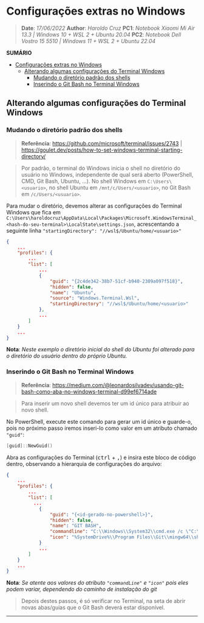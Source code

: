 
# Configurações extras no Windows

> **Date**: *17/06/2022*
> **Author**: *Haroldo Cruz*
> **PC1**: *Notebook Xiaomi Mi Air 13.3 | Windows 10 + WSL 2 + Ubuntu 20.04*
> **PC2**: *Notebook Dell Vostro 15 5510 | Windows 11 + WSL 2 + Ubuntu 22.04*

**SUMÁRIO**

- [Configurações extras no Windows](#configurações-extras-no-windows)
  - [Alterando algumas configurações do Terminal Windows](#alterando-algumas-configurações-do-terminal-windows)
    - [Mudando o diretório padrão dos shells](#mudando-o-diretório-padrão-dos-shells)
    - [Inserindo o Git Bash no Terminal Windows](#inserindo-o-git-bash-no-terminal-windows)

## Alterando algumas configurações do Terminal Windows

### Mudando o diretório padrão dos shells

> **Referência**: https://github.com/microsoft/terminal/issues/2743 | https://goulet.dev/posts/how-to-set-windows-terminal-starting-directory/

> Por padrão, o terminal do Windows inicia o shell no diretório do usuário no Windows, independente de qual será aberto (PowerShell, CMD, Git Bash, Ubuntu, ...). No shell Windows em `C:\Users\<usuario>`, no shell Ubuntu em `/mnt/c/Users/<usuario>`, no Git Bash em `/c/Users/<usuario>`.

Para mudar o diretório, devemos alterar as configurações do Terminal Windows que fica em `C:\Users\haroldocruz\AppData\Local\Packages\Microsoft.WindowsTerminal_<hash-do-seu-terminal>\LocalState\settings.json`, acrescentando a seguinte linha `"startingDirectory": "//wsl$/Ubuntu/home/<usuario>"`

```json
{
    ...
    "profiles": {
        ...
        "list": [
            ...
            {
                "guid": "{2c4de342-38b7-51cf-b940-2309a097f518}",
                "hidden": false,
                "name": "Ubuntu",
                "source": "Windows.Terminal.Wsl",
                "startingDirectory": "//wsl$/Ubuntu/home/<usuario>"
            },
            ...
        ]
    }
    ...
}
```

**Nota**: *Neste exemplo o diretório inicial do shell do Ubuntu foi alterado para o diretório do usuário dentro do próprio Ubuntu.*

### Inserindo o Git Bash no Terminal Windows

> **Referência**: https://medium.com/@leonardosilvadev/usando-git-bash-como-aba-no-windows-terminal-d99ef6714ade

> Para inserir um novo shell devemos ter um id único para atribuir ao novo shell.

No PowerShell, execute este comando para gerar um id único e guarde-o, pois no próximo passo iremos inseri-lo como valor em um atributo chamado `"guid"`:

```PowerShell
[guid]::NewGuid()
```

Abra as configurações do Terminal (<kbd>ctrl</kbd> + <kbd>,</kbd>) e insira este bloco de código dentro, observando a hierarquia de configurações do arquivo:

```json
{
    ...
    "profiles": {
        ...
        "list": [
          ...
            {
                "guid": "{<id-gerado-no-powershell>}",
                "hidden": false,
                "name": "GIT BASH",
                "commandline": "C:\\Windows\\System32\\cmd.exe /c \"C:\\Program Files\\Git\\bin\\sh.exe\" --cd-to-home",
                "icon": "%SystemDrive%\\Program Files\\Git\\mingw64\\share\\git\\git-for-windows.ico"
            }
            ...
        ]
    }
    ...
}
```

**Nota**: *Se atente aos valores do atributo `"commandLine"` e `"icon"` pois eles podem variar, dependendo do caminho de instalação do git*

> Depois destes passos, é só verificar no Terminal, na seta de abrir novas abas/guias que o Git Bash deverá estar disponível.

---
